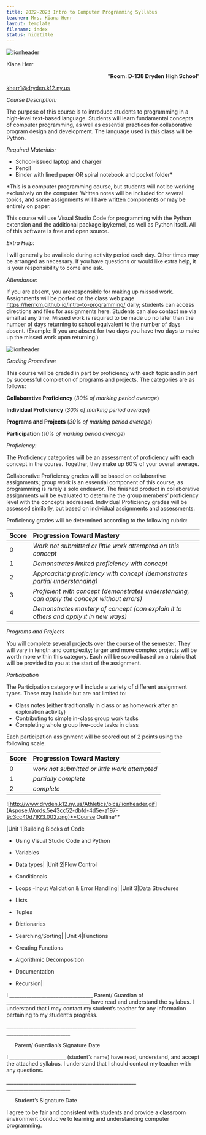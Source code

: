 ```yaml
---
title: 2022-2023 Intro to Computer Programming Syllabus
teacher: Mrs. Kiana Herr
layout: template
filename: index
status: hidetitle
--- 
```



![lionheader](lion.png)

Kiana Herr
<div style="text-align: right"> "<b>Room: D-138 Dryden High School</b>" </div>

<kherr1@dryden.k12.ny.us> 

*Course Description:* 

The purpose of this course is to introduce students to programming in a high-level text-based language. Students will learn fundamental concepts of computer programming, as well as essential practices for collaborative program design and development. The language used in this class will be Python.

*Required Materials:*

- School-issued laptop and charger
- Pencil
- Binder with lined paper OR spiral notebook and pocket folder\*

\*This is a computer programming course, but students will not be working exclusively on the computer. Written notes will be included for several topics, and some assignments will have written components or may be entirely on paper.

This course will use Visual Studio Code for programming with the Python extension and the additional package ipykernel, as well as Python itself. All of this software is free and open source.



*Extra Help:*

I will generally be available during activity period each day.  Other times may be arranged as necessary.  If you have questions or would like extra help, it is your responsibility to come and ask.



*Attendance:*

If you are absent, you are responsible for making up missed work.  Assignments will be posted on the class web page <https://herrkm.github.io/intro-to-programming/> daily; students can access directions and files for assignments here. Students can also contact me via email at any time. Missed work is required to be made up no later than the number of days returning to school equivalent to the number of days absent. (Example: If you are absent for two days you have two days to make up the missed work upon returning.)




![lionheader](lion.png)

*Grading Procedure:*

This course will be graded in part by proficiency with each topic and in part by successful completion of programs and projects. The categories are as follows:

**Collaborative Proficiency** (*30% of marking period average*)

**Individual Proficiency** (*30% of marking period average*)

**Programs and Projects** (*30% of marking period average*)

**Participation** (*10% of marking period average*)


*Proficiency:*

The Proficiency categories will be an assessment of proficiency with each concept in the course. Together, they make up 60% of your overall average.

Collaborative Proficiency grades will be based on collaborative assignments; group work is an essential component of this course, as programming is rarely a solo endeavor. The finished product in collaborative assignments will be evaluated to determine the group members’ proficiency level with the concepts addressed. Individual Proficiency grades will be assessed similarly, but based on individual assignments and assessments.

Proficiency grades will be determined according to the following rubric:

|Score|Progression Toward Mastery|
| :- | :- |
|0|*Work not submitted or little work attempted on this concept*|
|1|*Demonstrates limited proficiency with concept*|
|2|*Approaching proficiency with concept (demonstrates partial understanding)*|
|3|*Proficient with concept (demonstrates understanding, can apply the concept without errors)*|
|4|*Demonstrates mastery of concept (can explain it to others and apply it in new ways)*|

*Programs and Projects*

You will complete several projects over the course of the semester. They will vary in length and complexity; larger and more complex projects will be worth more within this category. Each will be scored based on a rubric that will be provided to you at the start of the assignment. 

*Participation*

The Participation category will include a variety of different assignment types. These may include but are not limited to:

- Class notes (either traditionally in class or as homework after an exploration activity)
- Contributing to simple in-class group work tasks
- Completing whole group live-code tasks in class

Each participation assignment will be scored out of 2 points using the following scale.


|Score|Progression Toward Mastery|
| :- | :- |
|0|*work not submitted or little work attempted*|
|1|*partially complete*|
|2|*complete*|


![http://www.dryden.k12.ny.us/Athletics/pics/lionheader.gif](Aspose.Words.5e43cc52-dbfd-4d5e-a197-9c3cc40d7923.002.png)**Course Outline**


|Unit 1|Building Blocks of Code

- Using Visual Studio Code and Python
- Variables
- Data types|
|Unit 2|Flow Control 

- Conditionals 
- Loops
-Input Validation & Error Handling|
|Unit 3|Data Structures

- Lists
- Tuples 
- Dictionaries
- Searching/Sorting|
|Unit 4|Functions

- Creating Functions 
- Algorithmic Decomposition
- Documentation
- Recursion|






I \_\_\_\_\_\_\_\_\_\_\_\_\_\_\_\_\_\_\_\_\_\_\_\_\_\_\_\_\_\_\_\_\_\_ Parent/ Guardian of  \_\_\_\_\_\_\_\_\_\_\_\_\_\_\_\_\_\_\_\_\_\_\_\_\_\_\_\_\_\_\_\_\_\_ have read and understand the syllabus. I understand that I may contact my student’s teacher for any information pertaining to my student’s progress.

\_\_\_\_\_\_\_\_\_\_\_\_\_\_\_\_\_\_\_\_\_\_\_\_\_\_\_\_\_\_\_\_\_\_\_\_\_\_\_\_\_\_\_\_\_\_\_\_\_\_\_\_\_	\_\_\_\_\_\_\_\_\_\_\_\_\_\_\_\_\_\_\_\_\_\_\_\_\_\_

`	`Parent/ Guardian’s Signature						Date



I \_\_\_\_\_\_\_\_\_\_\_\_\_\_\_\_\_\_\_\_\_\_\_  (student’s name) have read, understand, and accept the attached syllabus. I understand that I should contact my teacher with any questions.


\_\_\_\_\_\_\_\_\_\_\_\_\_\_\_\_\_\_\_\_\_\_\_\_\_\_\_\_\_\_\_\_\_\_\_\_\_\_\_\_\_\_\_\_\_\_\_\_\_\_\_\_\_	\_\_\_\_\_\_\_\_\_\_\_\_\_\_\_\_\_\_\_\_\_\_\_\_\_\_

`	`Student’s Signature								Date



I agree to be fair and consistent with students and provide a classroom environment conducive to learning and understanding computer programming.
